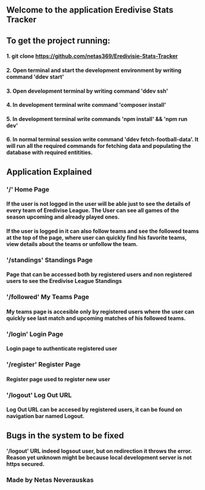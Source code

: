 ## Welcome to the application Eredivise Stats Tracker

## To get the project running:

#### 1. git clone https://github.com/netas369/Eredivisie-Stats-Tracker
#### 2. Open terminal and start the development environment by writing command 'ddev start'
#### 3. Open development terminal by writing command 'ddev ssh'
#### 4. In development terminal write command 'composer install'
#### 5. In development terminal write commands 'npm install' && 'npm run dev'
#### 6. In normal terminal session write command 'ddev fetch-football-data'. It will run all the required commands for fetching data and populating the database with required entitities.


## Application Explained

### '/' Home Page
#### If the user is not logged in the user will be able just to see the details of every team of Eredivise League. The User can see all games of the season upcoming and already played ones. 
#### If the user is logged in it can also follow teams and see the followed teams at the top of the page, where user can quickly find his favorite teams, view details about the teams or unfollow the team.

### '/standings' Standings Page
#### Page that can be accessed both by registered users and non registered users to see the Eredivise League Standings

### '/followed' My Teams Page
#### My teams page is accesible only by registered users where the user can quickly see last match and upcoming matches of his followed teams.

### '/login' Login Page
#### Login page to authenticate registered user

### '/register' Register Page
#### Register page used to register new user

### '/logout' Log Out URL
#### Log Out URL can be accesed by registered users, it can be found on navigation bar named Logout.

## Bugs in the system to be fixed
#### '/logout' URL indeed logsout user, but on redirection it throws the error. Reason yet unknown might be because local development server is not https secured.


### Made by Netas Neverauskas
